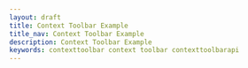 ```yaml
---
layout: draft
title: Context Toolbar Example
title_nav: Context Toolbar Example
description: Context Toolbar Example
keywords: contexttoolbar context toolbar contexttoolbarapi
---
```




